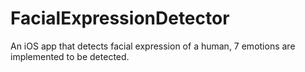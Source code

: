 # FacialExpressionDetector
An iOS app that detects facial expression of a human, 7 emotions are implemented to be detected.
